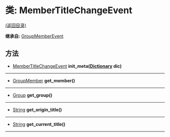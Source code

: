 # 类: MemberTitleChangeEvent  
[(返回目录)](README.md)  
  
**继承自:** [GroupMemberEvent](GroupMemberEvent.md)  
  
## 方法 
  
- [MemberTitleChangeEvent](MemberTitleChangeEvent.md) **init_meta([Dictionary](https://docs.godotengine.org/en/latest/classes/class_dictionary.html) dic)**  
  
---  
  
- [GroupMember](GroupMember.md) **get_member()**  
  
---  
  
- [Group](Group.md) **get_group()**  
  
---  
  
- [String](https://docs.godotengine.org/en/latest/classes/class_string.html) **get_origin_title()**  
  
---  
  
- [String](https://docs.godotengine.org/en/latest/classes/class_string.html) **get_current_title()**  
  
---  
  

